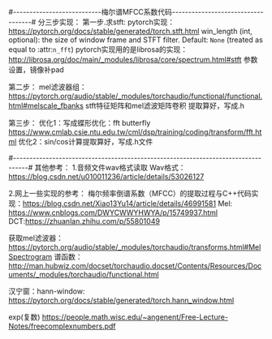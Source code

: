 #---------------------------梅尔谱MFCC系数代码-----------------------------------#
分三步实现：
第一步.求stft:
pytorch实现：https://pytorch.org/docs/stable/generated/torch.stft.html
	win_length (int, optional): the size of window frame and STFT filter. Default: ``None`` (treated as equal to :attr:`n_fft`)
pytorch实现用的是librosa的实现：http://librosa.org/doc/main/_modules/librosa/core/spectrum.html#stft
参数设置，镜像补pad

第二步：
mel滤波器组：
https://pytorch.org/audio/stable/_modules/torchaudio/functional/functional.html#melscale_fbanks
stft特征矩阵和mel滤波矩阵卷积
提取算好，写成.h

第三步：
优化1：写成蝶形优化：fft butterfly
https://www.cmlab.csie.ntu.edu.tw/cml/dsp/training/coding/transform/fft.html
优化2：sin/cos计算提取算好，写成.h文件

#----------------------------------------------------------------------------------#
其他参考：
1.音频文件wav格式读取
Wav格式：
https://blog.csdn.net/u010011236/article/details/53026127

2.网上一些实现的参考：
梅尔频率倒谱系数（MFCC）的提取过程与C++代码实现：https://blog.csdn.net/Xiao13Yu14/article/details/46991581
Mel: https://www.cnblogs.com/DWYCWWYHWYA/p/15749937.html
DCT:https://zhuanlan.zhihu.com/p/55801049

获取mel滤波器：
https://pytorch.org/audio/stable/_modules/torchaudio/transforms.html#MelSpectrogram
谱函数：
http://man.hubwiz.com/docset/torchaudio.docset/Contents/Resources/Documents/_modules/torchaudio/functional.html

汉宁窗：hann-window:
https://pytorch.org/docs/stable/generated/torch.hann_window.html

exp(复数)
https://people.math.wisc.edu/~angenent/Free-Lecture-Notes/freecomplexnumbers.pdf

